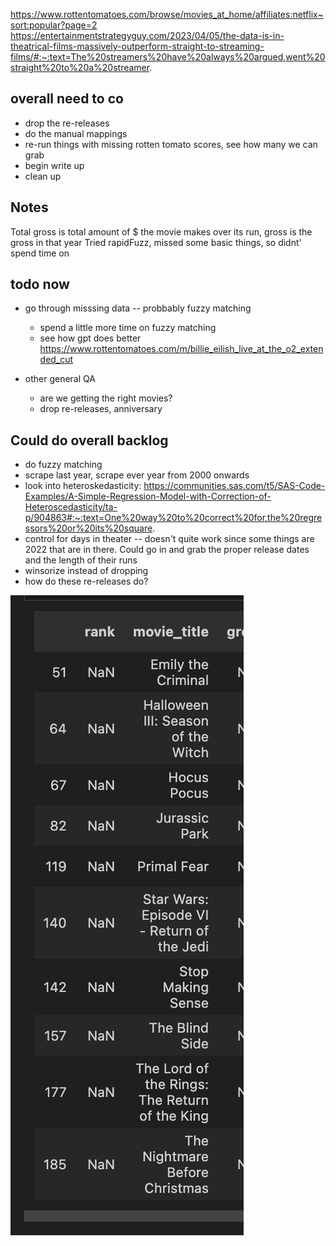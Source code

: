 https://www.rottentomatoes.com/browse/movies_at_home/affiliates:netflix~sort:popular?page=2
https://entertainmentstrategyguy.com/2023/04/05/the-data-is-in-theatrical-films-massively-outperform-straight-to-streaming-films/#:~:text=The%20streamers%20have%20always%20argued,went%20straight%20to%20a%20streamer.

## overall need to co
* drop the re-releases
* do the manual mappings
* re-run things with missing rotten tomato scores, see how many we can grab
* begin write up
* clean up

## Notes
Total gross is total amount of $ the movie makes over its run, gross is the gross in that year
Tried rapidFuzz, missed some basic things, so didnt' spend time on

## todo now
* go through misssing data -- probbably fuzzy matching
    * spend a little more time on fuzzy matching
    * see how gpt does
        better  
    https://www.rottentomatoes.com/m/billie_eilish_live_at_the_o2_extended_cut

* other general QA
    * are we getting the right movies?
    * drop re-releases, anniversary

## Could do overall backlog
* do fuzzy matching
* scrape last year, scrape ever year from 2000 onwards 
* look into heteroskedasticity: https://communities.sas.com/t5/SAS-Code-Examples/A-Simple-Regression-Model-with-Correction-of-Heteroscedasticity/ta-p/904863#:~:text=One%20way%20to%20correct%20for,the%20regressors%20or%20its%20square.
* control for days in theater -- doesn't quite work since some things are 2022 that are in there. Could go in and grab the proper release dates and the length of their runs
* winsorize instead of dropping
* how do these re-releases do?


![alt text](image.png)
